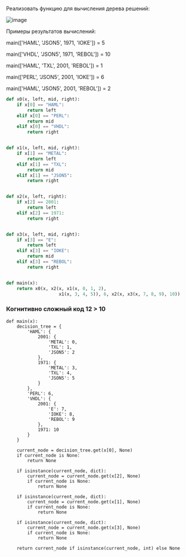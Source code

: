 Реализовать функцию для вычисления дерева решений:

![image](https://github.com/mir4sem/python/assets/70198995/57b59551-b872-4ad1-9cef-7f3c1dcca4c2)

Примеры результатов вычислений:

main(['HAML', 'JSON5', 1971, 'IOKE']) = 5

main(['VHDL', 'JSON5', 1971, 'REBOL']) = 10

main(['HAML', 'TXL', 2001, 'REBOL']) = 1

main(['PERL', 'JSON5', 2001, 'IOKE']) = 6

main(['HAML', 'JSON5', 2001, 'REBOL']) = 2

```python
def x0(x, left, mid, right):
    if x[0] == "HAML":
        return left
    elif x[0] == "PERL":
        return mid
    elif x[0] == "VHDL":
        return right


def x1(x, left, mid, right):
    if x[1] == "METAL":
        return left
    elif x[1] == "TXL":
        return mid
    elif x[1] == "JSON5":
        return right


def x2(x, left, right):
    if x[2] == 2001:
        return left
    elif x[2] == 1971:
        return right


def x3(x, left, mid, right):
    if x[3] == "E":
        return left
    elif x[3] == "IOKE":
        return mid
    elif x[3] == "REBOL":
        return right


def main(x):
    return x0(x, x2(x, x1(x, 0, 1, 2),
                    x1(x, 3, 4, 5)), 6, x2(x, x3(x, 7, 8, 9), 10))

```

### Когнитивно сложный код 12 > 10
```
def main(x):
    decision_tree = {
        'HAML': {
            2001: {
                'METAL': 0,
                'TXL': 1,
                'JSON5': 2
            },
            1971: {
                'METAL': 3,
                'TXL': 4,
                'JSON5': 5
            }
        },
        'PERL': 6,
        'VHDL': {
            2001: {
                'E': 7,
                'IOKE': 8,
                'REBOL': 9
            },
            1971: 10
        }
    }

    current_node = decision_tree.get(x[0], None)
    if current_node is None:
        return None

    if isinstance(current_node, dict):
        current_node = current_node.get(x[2], None)
        if current_node is None:
            return None

    if isinstance(current_node, dict):
        current_node = current_node.get(x[1], None)
        if current_node is None:
            return None

    if isinstance(current_node, dict):
        current_node = current_node.get(x[3], None)
        if current_node is None:
            return None

    return current_node if isinstance(current_node, int) else None
```
